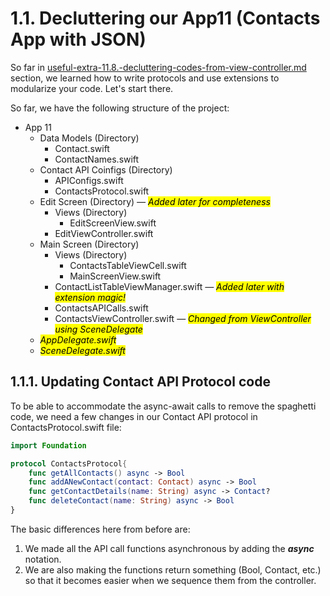# 1.1. Decluttering our App11 (Contacts App with JSON)

So far in [useful-extra-11.8.-decluttering-codes-from-view-controller.md](../../11.-working-with-json/useful-extra-11.8.-decluttering-codes-from-view-controller.md "mention") section, we learned how to write protocols and use extensions to modularize your code. Let's start there.&#x20;

So far, we have the following structure of the project:

* App 11
  * Data Models (Directory)
    * Contact.swift
    * ContactNames.swift
  * Contact API Coinfigs (Directory)
    * APIConfigs.swift
    * ContactsProtocol.swift
  * Edit Screen (Directory) _—_ _<mark style="color:$info;">Added later for completeness</mark>_
    * Views (Directory)&#x20;
      * EditScreenView.swift
    * EditViewController.swift
  * Main Screen (Directory)
    * Views (Directory)
      * ContactsTableViewCell.swift
      * MainScreenView.swift
    * ContactListTableViewManager.swift _— <mark style="color:$info;">Added later with extension magic!</mark>_
    * ContactsAPICalls.swift
    * ContactsViewController.swift — _<mark style="color:$info;">Changed from ViewController using SceneDelegate</mark>_
  * _<mark style="color:$info;">AppDelegate.swift</mark>_
  * _<mark style="color:$info;">SceneDelegate.swift</mark>_

## 1.1.1. Updating Contact API Protocol code

To be able to accommodate the async-await calls to remove the spaghetti code, we need a few changes in our Contact API protocol in ContactsProtocol.swift file:

```swift
import Foundation

protocol ContactsProtocol{
    func getAllContacts() async -> Bool
    func addANewContact(contact: Contact) async -> Bool
    func getContactDetails(name: String) async -> Contact?
    func deleteContact(name: String) async -> Bool
}

```

The basic differences here from before are:

1. We made all the API call functions asynchronous by adding the _**async**_ notation.&#x20;
2. We are also making the functions return something (Bool, Contact, etc.) so that it becomes easier when we sequence them from the controller.
